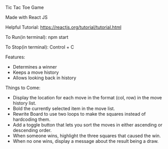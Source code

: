 Tic Tac Toe Game

Made with React JS

Helpful Tutorial: https://reactjs.org/tutorial/tutorial.html

To Run(in terminal): npm start

To Stop(in terminal): Control + C

Features:
- Determines a winner
- Keeps a move history
- Allows looking back in history

Things to Come:
- Display the location for each move in the format (col, row) in the move history list.
- Bold the currently selected item in the move list.
- Rewrite Board to use two loops to make the squares instead of hardcoding them.
- Add a toggle button that lets you sort the moves in either ascending or descending order.
- When someone wins, highlight the three squares that caused the win.
- When no one wins, display a message about the result being a draw.
